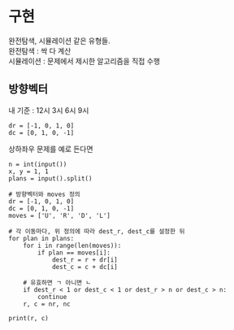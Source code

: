 # 구현
완전탐색, 시뮬레이션 같은 유형들.  
완전탐색 : 싹 다 계산  
시뮬레이션 : 문제에서 제시한 알고리즘을 직접 수행

## 방향벡터
내 기준 : 12시 3시 6시 9시

```
dr = [-1, 0, 1, 0]
dc = [0, 1, 0, -1]
```

상하좌우 문제를 예로 든다면

```
n = int(input())
x, y = 1, 1
plans = input().split()

# 방향벡터와 moves 정의
dr = [-1, 0, 1, 0]
dc = [0, 1, 0, -1]
moves = ['U', 'R', 'D', 'L']

# 각 이동마다, 위 정의에 따라 dest_r, dest_c를 설정한 뒤
for plan in plans:
    for i in range(len(moves)):
        if plan == moves[i]:
            dest_r = r + dr[i]
            dest_c = c + dc[i]
    
    # 유효하면 ㄱ 아니면 ㄴ
    if dest_r < 1 or dest_c < 1 or dest_r > n or dest_c > n:
        continue
    r, c = nr, nc

print(r, c)
```